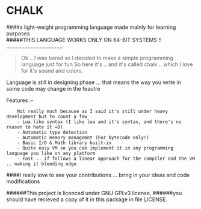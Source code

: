 CHALK
=====

####a light-weight programming language made mainly for learning purposes  
#####THIS LANGUAGE WORKS ONLY ON 64-BIT SYSTEMS !!
.....................................



>Ok .. I was bored so I decided to make a simple programming language just for fun
>So here it's .. and it's called chalk .. which I love for it's sound and colors.

Language is still in designing phase ... that means the way you write in some code may change in the feautre 

Features :-
```
	Not really much because as I said it's still under heavy development but to count a few
	- Lua like syntax (I like lua and it's syntax, and there's no reason to hate it =D)
	- Automatic type detection 
	- Automatic memory managemnt (For bytecode only!)
	- Basic I/O & Math library built-in
	- Quite easy VM so you can implement it in any programming language you like on any platform
	- Fast .. if follows a linear approach for the compiler and the VM .. making it bleeding edge
```
####I really love to see your contributions ... bring in your ideas and code modifications 

######This project is licenced under GNU GPLv3 license, 
######you should have recieved a copy of it in this package in file LICENSE.
